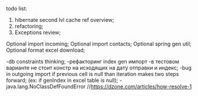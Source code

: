 todo list:
1) hibernate second lvl cache ref overview;
2) refactoring;
3) Exceptions review;

Optional import incoming;
Optional import contacts;
Optional spring gen util;
Optional format excel download;

-db constraints thinking;
-рефакторинг index gen импорт
-в тестовом варианте не стоит констр на исходящих на дату отправки и индекс;
-bug in outgoing import if previous cell is null than iteration makes two steps forward;
(ex: if genIndex in excel table is null);
-java.lang.NoClassDefFoundError //https://dzone.com/articles/how-resolve-1
 